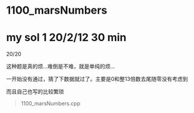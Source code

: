# 1100_marsNumbers

# my sol 1      20/2/12     30 min

20/20

这种题是真的烦...难倒是不难，就是单纯的烦...

一开始没有通过，猜了下数据就过了。主要是0和整13倍数去尾随零没有考虑到

而且自己也写的比较繁琐

> 1100_marsNumbers.cpp